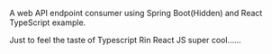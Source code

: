 A web API endpoint consumer using Spring Boot(Hidden) and React TypeScript example.

Just to feel the taste of Typescript Rin React JS super cool......
